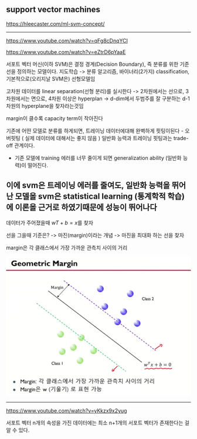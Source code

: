 support vector machines
----------------------------
https://hleecaster.com/ml-svm-concept/

----------------------------------
https://www.youtube.com/watch?v=qFg8cDnqYCI

https://www.youtube.com/watch?v=eZtrD6pYaaE

서포트 벡터 머신(이하 SVM)은 결정 경계(Decision Boundary), 즉 분류를 위한 기준 선을 정의하는 모델이다. 지도학습
-> 분류 알고리즘, 바이너리(2가지) classification, 기본적으로(오리지날 SVM은) 선형모델임


고차원 데이터를 linear separation(선형 분리)를 실시한다
-> 2차원에서는 선으로, 3차원에서는 면으로, 4차원 이상은 hyperplan
-> d-dim에서 두범주를 잘 구분하는 d-1차원의 hyperplane을 찾자라는것임

margin이 클수록 capacity term이 작아진다



기존에 어떤 모델로 분류를 하게되면, 트레이닝 데이터에대해 완벽하게 핏팅이된다 - 오버핏팅 ( 실제 데이터에 대해서는 좋지 않음 )
일반화 능력과 트레이닝 핏팅과는 trade-off 관계이다.
- 기존 모델에 training 에러를 너무 줄이게 되면 generalization ability (일반화 능력)이 떨어진다.



 
이에 svm은 트레이닝 에러를 줄여도, 일반화 능력을 뛰어난 모델을  svm은 statistical learning (통계학적 학습)에 이론을 근거로 하였기때문에 성능이 뛰어나다
----------------------------------
데이터가 주어졌을때
$wT + b = x$를 찾자

선을 그을때 기준은? -> 마진(margin)이라는 개념
-> 마진을 최대화 하는 선을 찾자

margin은 각 클래스에서 가장 가까운 관측치 사이의 거리

![](../../%EC%9D%B4%EB%AF%B8%EC%A7%80/%EB%A8%B8%EC%8B%A0%EB%9F%AC%EB%8B%9D/Screenshot%20from%202022-08-26%2008-53-23.png)

--------------
https://www.youtube.com/watch?v=yKkzx9x2yug

서포트 벡터
n개의 속성을 가진 데이터에는 최소 n+1개의 서포트 벡터가 존재한다는 걸 알 수 있다.





























